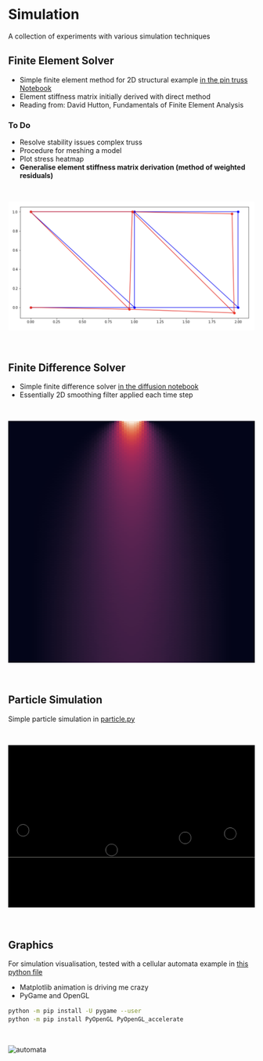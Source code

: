 # Simulation

A collection of experiments with various simulation techniques

## Finite Element Solver

- Simple finite element method for 2D structural example [in the pin truss Notebook](fem_truss.ipynb)
- Element stiffness matrix initially derived with direct method
- Reading from: David Hutton, Fundamentals of Finite Element Analysis

### To Do

- Resolve stability issues complex truss
- Procedure for meshing a model
- Plot stress heatmap
- **Generalise element stiffness matrix derivation (method of weighted residuals)**

<br>

![truss](media/truss.png)

<br>

## Finite Difference Solver

- Simple finite difference solver [in the diffusion notebook](fdm_diffusion.ipynb)
- Essentially 2D smoothing filter applied each time step

<br>

![diffusion](media/diffusion.png)

<br>

## Particle Simulation

Simple particle simulation in [particle.py](particle.py)

<br>

![particle simulation](media/particles.gif)

<br>

## Graphics

For simulation visualisation, tested with a cellular automata example in [this python file](graphics_automata.py)

- Matplotlib animation is driving me crazy
- PyGame and OpenGL

```bash
python -m pip install -U pygame --user
python -m pip install PyOpenGL PyOpenGL_accelerate
```
<br>

![automata](media/vid.gif)

